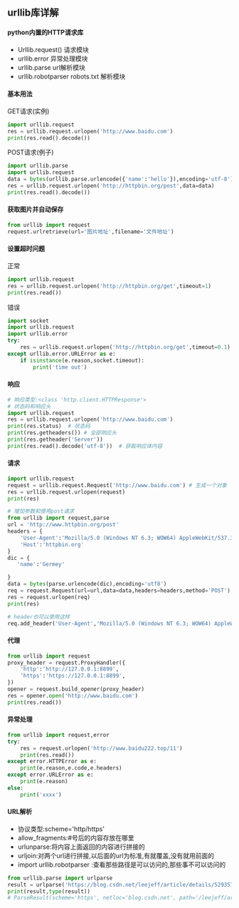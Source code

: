## urllib库详解

#### **python内置的HTTP请求库**

- Urllib.request()   请求模块
- urllib.error    异常处理模块
- urllib.parse    url解析模块
- urllib.robotparser robots.txt 解析模块

#### **基本用法**

GET请求(实例)

```python
import urllib.request
res = urllib.request.urlopen('http://www.baidu.com')
print(res.read().decode())
```

POST请求(例子)

```python
import urllib.parse
import urllib.request
data = bytes(urllib.parse.urlencode({'name':'hello'}),encoding='utf-8')
res = urllib.request.urlopen('http://httpbin.org/post',data=data)
print(res.read().decode())
```

#### 获取图片并自动保存

```python
from urllib import request
request.urlretrieve(url='图片地址',filename='文件地址')
```

#### **设置超时问题**

正常

```python
import urllib.request
res = urllib.request.urlopen('http://httpbin.org/get',timeout=1)
print(res.read())
```

错误

```python
import socket
import urllib.request
import urllib.error
try:
    res = urllib.request.urlopen('http://httpbin.org/get',timeout=0.1)
except urllib.error.URLError as e:
    if isinstance(e.reason,socket.timeout):
        print('time out')
```

#### **响应**

```python
# 响应类型:<class 'http.client.HTTPResponse'>
# 状态码和响应头
import urllib.request
res = urllib.request.urlopen('http://www.baidu.com')
print(res.status)  # 状态码
print(res.getheaders()) # 全部响应头
print(res.getheader('Server'))
print(res.read().decode('utf-8'))  # 获取响应体内容
```

#### 请求

```python
import urllib.request
request = urllib.request.Request('http://www.baidu.com') # 生成一个对象
res = urllib.request.urlopen(request)
print(res)

# 增加参数和使用post请求
from urllib import request,parse
url = 'http://www.httpbin.org/post'
headers = {
    'User-Agent':'Mozilla/5.0 (Windows NT 6.3; WOW64) AppleWebKit/537.36 (KHTML, like Gecko) Chrome/63.0.3239.132 Safari/537.36',
    'Host':'httpbin.org'
}
dic = {
   'name':'Germey'

}
data = bytes(parse.urlencode(dic),encoding='utf8')
req = request.Request(url=url,data=data,headers=headers,method='POST')
res = request.urlopen(req)
print(res)

# header也可以使用这样
req.add_header('User-Agent','Mozilla/5.0 (Windows NT 6.3; WOW64) AppleWebKit/537.36 (KHTML, like Gecko) Chrome/63.0.3239.132 Safari/537.36',)

```

#### **代理**

```python
from urllib import request
proxy_header = request.ProxyHandler({
    'http':'http://127.0.0.1:8899',
    'https':'https://127.0.0.1:8899',
})
opener = request.build_opener(proxy_header)
res = opener.open('http://www.baidu.com')
print(res.read())
```

#### **异常处理**

```python
from urllib import request,error
try:
    res = request.urlopen('http://www.baidu222.top/11')
    print(res.read())
except error.HTTPError as e:
    print(e.reason,e.code,e.headers)
except error.URLError as e:
    print(e.reason)
else:
    print('xxxx')
```

#### **URL解析**

- 协议类型:scheme='http/https'
- allow_fragments:#号后的内容存放在哪里
- urlunparse:将内容上面返回的内容进行拼接的
- urljoin:对两个url进行拼接,以后面的url为标准,有就覆盖,没有就用前面的
- import urllib.robotparser :查看那些路径是可以访问的,那些事不可以访问的

```python
from urllib.parse import urlparse
result = urlparse('https://blog.csdn.net/leejeff/article/details/52935706')
print(result,type(result))
# ParseResult(scheme='https', netloc='blog.csdn.net', path='/leejeff/article/details/52935706', params='', query='', fragment='') <class 'urllib.parse.ParseResult'>
```
